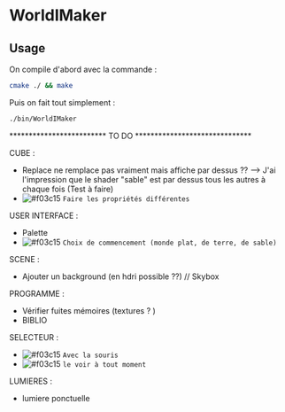 # WorldIMaker

## Usage

On compile d'abord avec la commande :

```bash
cmake ./ && make
```

Puis on fait tout simplement :

```bash
./bin/WorldIMaker
```


************************* TO DO ******************************

CUBE : 
- Replace ne remplace pas vraiment mais affiche par dessus ??
--> J'ai l'impression que le shader "sable" est par dessus tous les autres à chaque fois (Test à faire)
- ![#f03c15](https://placehold.it/15/f03c15/000000?text=+) `Faire les propriétés différentes`

USER INTERFACE : 
- Palette
- ![#f03c15](https://placehold.it/15/f03c15/000000?text=+) `Choix de commencement (monde plat, de terre, de sable)`

SCENE : 
- Ajouter un background (en hdri possible ??) // Skybox

PROGRAMME : 
- Vérifier fuites mémoires (textures ? )
- BIBLIO

SELECTEUR :
- ![#f03c15](https://placehold.it/15/f03c15/000000?text=+) `Avec la souris`
- ![#f03c15](https://placehold.it/15/f03c15/000000?text=+) `le voir à tout moment`

LUMIERES :
- lumiere ponctuelle


